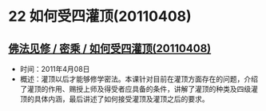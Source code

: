 # 22 如何受四灌顶(20110408)

## [佛法见修 / 密乘 / 如何受四灌顶(20110408)](https://www.fohuifayu.com/index.php/huideng-jiangtang/fofa-jianxiu/mi-cheng/733-l11041)

- 时间：2011年4月08日
- 概述：灌顶以后才能够修学密法。本课针对目前在灌顶方面存在的问题，介绍了灌顶的作用、赐授上师及得受者应具备的条件，讲解了灌顶的种类及四级灌顶的具体内涵，最后讲述了如何接受灌顶及灌顶之后的要求。
